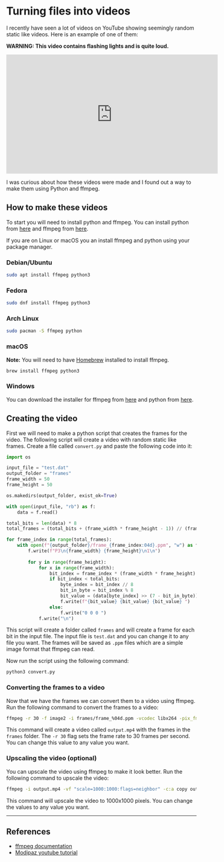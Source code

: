 # Turning files into videos

I recently have seen a lot of videos on YouTube showing seemingly random static like videos. Here is an example of one of them:

**WARNING: This video contains flashing lights and is quite loud.**
<iframe width="560" height="315" src="https://www.youtube-nocookie.com/embed/M2x9PgNKbN4?si=32IZoCt4SGnLc3-R" title="YouTube video player" frameborder="0" allow="accelerometer; autoplay; clipboard-write; encrypted-media; gyroscope; picture-in-picture; web-share" referrerpolicy="strict-origin-when-cross-origin" allowfullscreen></iframe>

I was curious about how these videos were made and I found out a way to make them using Python and ffmpeg.

## How to make these videos

To start you will need to install python and ffmpeg. You can install python from [here](https://www.python.org/downloads/) and ffmpeg from [here](https://ffmpeg.org/download.html).

If you are on Linux or macOS you an install ffmpeg and python using your package manager.

### Debian/Ubuntu

```bash
sudo apt install ffmpeg python3
```

### Fedora

```bash
sudo dnf install ffmpeg python3
```

### Arch Linux

```bash
sudo pacman -S ffmpeg python
```

### macOS

**Note:** You will need to have [Homebrew](https://brew.sh) installed to install ffmpeg.

```bash
brew install ffmpeg python3
```

### Windows

You can download the installer for ffmpeg from [here](https://ffmpeg.org/download.html) and python from [here](https://www.python.org/downloads/).


## Creating the video

First we will need to make a python script that creates the frames for the video. The following script will create a video with random static like frames. Create a file called `convert.py` and paste the following code into it:

```python
import os

input_file = "test.dat"
output_folder = "frames"
frame_width = 50
frame_height = 50

os.makedirs(output_folder, exist_ok=True)

with open(input_file, "rb") as f:
    data = f.read()

total_bits = len(data) * 8
total_frames = (total_bits + (frame_width * frame_height - 1)) // (frame_width * frame_height)

for frame_index in range(total_frames):
    with open(f"{output_folder}/frame_{frame_index:04d}.ppm", "w") as f:
        f.write(f"P3\n{frame_width} {frame_height}\n1\n")
        
        for y in range(frame_height):
            for x in range(frame_width):
                bit_index = frame_index * (frame_width * frame_height) + y * frame_width + x
                if bit_index < total_bits:
                    byte_index = bit_index // 8
                    bit_in_byte = bit_index % 8
                    bit_value = (data[byte_index] >> (7 - bit_in_byte)) & 1
                    f.write(f"{bit_value} {bit_value} {bit_value} ")
                else:
                    f.write("0 0 0 ")
            f.write("\n")
```

This script will create a folder called `frames` and will create a frame for each bit in the input file. The input file is `test.dat` and you can change it to any file you want. The frames will be saved as `.ppm` files which are a simple image format that ffmpeg can read.

Now run the script using the following command:

```bash
python3 convert.py
```

### Converting the frames to a video

Now that we have the frames we can convert them to a video using ffmpeg. Run the following command to convert the frames to a video:

```bash
ffmpeg -r 30 -f image2 -i frames/frame_%04d.ppm -vcodec libx264 -pix_fmt yuv420p output.mp4
```

This command will create a video called `output.mp4` with the frames in the `frames` folder. The `-r 30` flag sets the frame rate to 30 frames per second. You can change this value to any value you want.

### Upscaling the video (optional)

You can upscale the video using ffmpeg to make it look better. Run the following command to upscale the video:

```bash
ffmpeg -i output.mp4 -vf "scale=1000:1000:flags=neighbor" -c:a copy output_1000x1000.mp4  
```

This command will upscale the video to 1000x1000 pixels. You can change the values to any value you want.

---
## References
- [ffmpeg documentation](https://ffmpeg.org/documentation.html)
- [Modipaz youtube tutorial](https://www.youtube.com/watch?v=vUKQOypH6Ok)
